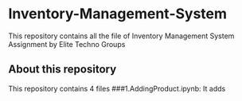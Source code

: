 # Inventory-Management-System
This repository contains all the file of Inventory Management System Assignment by Elite Techno Groups 
## About this repository
This repository contains 4 files
  ###1.AddingProduct.ipynb: It adds
